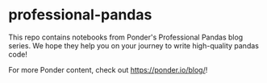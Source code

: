 # professional-pandas

This repo contains notebooks from Ponder's Professional Pandas blog series. We hope they help you on your journey to write high-quality pandas code!

For more Ponder content, check out https://ponder.io/blog/!

